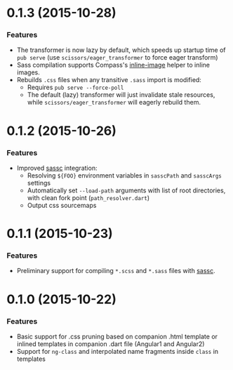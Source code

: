 <a name="0.1.3"></a>
# 0.1.3 (2015-10-28)

### Features

- The transformer is now lazy by default, which speeds up startup time of
  `pub serve` (use `scissors/eager_transformer` to force eager transform)
- Sass compilation supports Compass's
  [inline-image](http://compass-style.org/reference/compass/helpers/inline-data/)
  helper to inline images.
- Rebuilds `.css` files when any transitive `.sass` import is modified:
  - Requires `pub serve --force-poll`
  - The default (lazy) transformer will just invalidate stale resources, while
    `scissors/eager_transformer` will eagerly rebuild them.

<a name="0.1.2"></a>
# 0.1.2 (2015-10-26)

### Features

* Improved [sassc](https://github.com/sass/sassc) integration:
  * Resolving `${FOO}` environment variables in `sasscPath` and `sasscArgs` settings
  * Automatically set `--load-path` arguments with list of root directories, with clean
    fork point (`path_resolver.dart`)
  * Output css sourcemaps

<a name="0.1.1"></a>
# 0.1.1 (2015-10-23)

### Features

* Preliminary support for compiling `*.scss` and `*.sass` files with
  [sassc](https://github.com/sass/sassc).

<a name="0.1.0"></a>
# 0.1.0 (2015-10-22)

### Features

* Basic support for .css pruning based on companion .html template or inlined templates in companion .dart file (Angular1 and Angular2)
* Support for `ng-class` and interpolated name fragments inside `class` in templates
